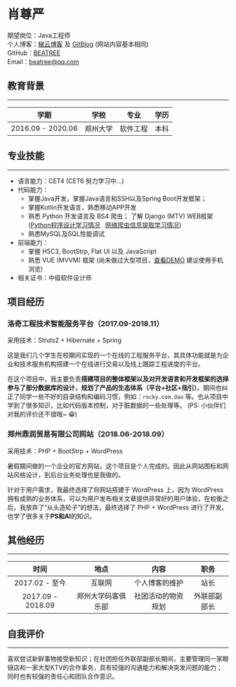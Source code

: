 # 肖尊严
<!-- <img src="https://media.teenshare.club/wp-content/uploads/2017/12/2017123015473464.jpg" style="float:right;margin-top:0px;"> -->
期望岗位：Java工程师<br>
个人博客：[梯云博客](http://teenshare.club) 及 [GitBlog](https://beatree.github.io) (网站内容基本相同)<br>
GitHub：[BEATREE](https://github.com/BEATREE)<br>
Email：beatree@qq.com<br>

## 教育背景

---

学期 | 学校 | 专业 | 学历 
 :-: | :-: | :-: | :-:
2016.09 - 2020.06 | 郑州大学 | 软件工程 | 本科

## 专业技能

---

+ 语言能力：CET4 (CET6 努力学习中...)
+ 代码能力：
  - 掌握Java开发，掌握Java语言和SSH以及Spring Boot开发框架；
  - 掌握Kotlin开发语言，熟悉移动APP开发
  - 熟悉 Python 开发语言及 BS4 爬虫； 了解 Django (MTV) WEB框架 ([Python程序设计学习情况](https://edu-image.nosdn.127.net/_PhotoUploadUtils_51a13c50-5cd7-414d-9b6e-553866f5acc8.png) &nbsp;&nbsp;[网络爬虫信息提取学习情况](https://edu-image.nosdn.127.net/_PhotoUploadUtils_7db2a8d0-08e4-47cd-894d-d19fece86df8.png))
  - 熟悉MySQL及SQL性能调试
+ 前端能力：
  - 掌握 H5C3, BootStrp, Flat UI 以及 JavaScript
  - 熟悉 VUE (MVVM) 框架 (尚未做过大型项目，[查看DEMO]([VUE](http://lab.teenshare.club/VUE-CMS/#/home)) 建议使用手机浏览)
+ 相关证书：中级软件设计师

## 项目经历

### 洛奇工程技术智能服务平台（2017.09-2018.11）

采用技术：Struts2 + Hibernate + Spring

这是我们几个学生在校期间实现的一个在线的工程服务平台，其具体功能就是为企业和技术服务机构搭建一个在线进行交易以及线上跟踪工程进度的平台。

在这个项目中，我主要负责**搭建项目的整体框架以及对开发语言和开发框架的选择参与了部分数据库的设计，规划了产品的生态体系（平台+社区+指引）**。期间也纠正了同学一些不好的目录结构和编码习惯，例如：`rocky.com.dao` 等。也从项目中学到了很多知识，比如代码版本控制，对于脏数据的一些处理等。 (PS: 小伙伴们对我的评价还不错哦~ 😁)

### 郑州鼎润贸易有限公司网站（2018.06-2018.09）

采用技术：PHP + BootStrp + WordPress

暑假期间做的一个企业的官方网站，这个项目是个人完成的。因此从网站图标和网站风格设计，到后台业务处理也是我做的。

针对于用户需求，我最终选择了将网站搭建于 WordPress 上，因为 WordPress 拥有成熟的业务体系，可以为用户发布相关文章提供非常好的用户体验，在权衡之后，我放弃了“从头造轮子”的想法，最终选择了 PHP + WordPress 进行了开发。也学了很多关于**PS和AI**的知识。

## 其他经历

---

时间 | 地点 | 内容 | 职务
 :-: | :-: | :-: | :-:
2017.02 - 至今 | 互联网 | 个人博客的维护 | 站长
2017.09 - 2018.09 | 郑州大学码客俱乐部 | 社团活动的物资规划 | 外联部副部长

## 自我评价

---

喜欢尝试新鲜事物接受新知识；在社团担任外联部副部长期间，主要管理同一家眼镜店和一家大型KTV的合作事务，具有较强的沟通能力和解决突发问题的能力；同时也有较强的责任心和团队合作意识。
